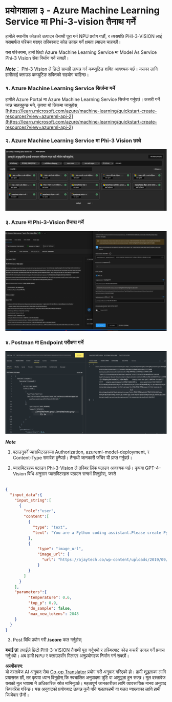 <!--
CO_OP_TRANSLATOR_METADATA:
{
  "original_hash": "20cb4e6ac1686248e8be913ccf6c2bc2",
  "translation_date": "2025-07-17T04:05:35+00:00",
  "source_file": "md/02.Application/02.Code/Phi3/VSCodeExt/HOL/AIPC/03.DeployPhi3VisionOnAzure.md",
  "language_code": "ne"
}
-->
# **प्रयोगशाला ३ - Azure Machine Learning Service मा Phi-3-vision तैनाथ गर्ने**

हामीले स्थानीय कोडको उत्पादन तैनाथी पूरा गर्न NPU प्रयोग गर्छौं, र त्यसपछि PHI-3-VISION लाई यसमार्फत परिचय गराएर तस्बिरबाट कोड उत्पन्न गर्ने क्षमता ल्याउन चाहन्छौं।

यस परिचयमा, हामी छिटो Azure Machine Learning Service मा Model As Service Phi-3 Vision सेवा निर्माण गर्न सक्छौं।

***Note***： Phi-3 Vision ले छिटो सामग्री उत्पन्न गर्न कम्प्युटिङ शक्ति आवश्यक पर्छ। यसका लागि हामीलाई क्लाउड कम्प्युटिङ शक्तिको सहयोग चाहिन्छ।


### **१. Azure Machine Learning Service सिर्जना गर्ने**

हामीले Azure Portal मा Azure Machine Learning Service सिर्जना गर्नुपर्छ। कसरी गर्ने जान्न चाहनुहुन्छ भने, कृपया यो लिंकमा जानुहोस् [https://learn.microsoft.com/azure/machine-learning/quickstart-create-resources?view=azureml-api-2](https://learn.microsoft.com/azure/machine-learning/quickstart-create-resources?view=azureml-api-2)


### **२. Azure Machine Learning Service मा Phi-3 Vision छान्ने**

![Catalog](../../../../../../../../../translated_images/vison_catalog.f979823d5bde8aef2c37a3a9686f6c5d0c521f93730447798ea6fb580091443f.ne.png)


### **३. Azure मा Phi-3-Vision तैनाथ गर्ने**


![Deploy](../../../../../../../../../translated_images/vision_deploy.a8114ccd849a957272bf30959bdef166b21a0fac4c4f0129dab0106b97104772.ne.png)


### **४. Postman मा Endpoint परीक्षण गर्ने**


![Test](../../../../../../../../../translated_images/vision_test.0b9c1b1d414131d03398c88fc1b79d839e7946c2ae5c9fd170a2894c271e2993.ne.png)


***Note***

1. पठाउनुपर्ने प्यारामिटरहरूमा Authorization, azureml-model-deployment, र Content-Type समावेश हुनैपर्छ। तैनाथी जानकारी जाँचेर यी प्राप्त गर्नुपर्छ।

2. प्यारामिटरहरू पठाउन Phi-3-Vision ले तस्बिर लिंक पठाउन आवश्यक पर्छ। कृपया GPT-4-Vision विधि अनुसार प्यारामिटरहरू पठाउन सन्दर्भ लिनुहोस्, जस्तै

```json

{
  "input_data":{
    "input_string":[
      {
        "role":"user",
        "content":[ 
          {
            "type": "text",
            "text": "You are a Python coding assistant.Please create Python code for image "
          },
          {
              "type": "image_url",
              "image_url": {
                "url": "https://ajaytech.co/wp-content/uploads/2019/09/index.png"
              }
          }
        ]
      }
    ],
    "parameters":{
          "temperature": 0.6,
          "top_p": 0.9,
          "do_sample": false,
          "max_new_tokens": 2048
    }
  }
}

```

3. Post विधि प्रयोग गरी **/score** कल गर्नुहोस्

**बधाई छ**! तपाईंले छिटो PHI-3-VISION तैनाथी पूरा गर्नुभयो र तस्बिरबाट कोड कसरी उत्पन्न गर्ने प्रयास गर्नुभयो। अब हामी NPU र क्लाउडसँग मिलाएर अनुप्रयोगहरू निर्माण गर्न सक्छौं।

**अस्वीकरण**:  
यो दस्तावेज AI अनुवाद सेवा [Co-op Translator](https://github.com/Azure/co-op-translator) प्रयोग गरी अनुवाद गरिएको हो। हामी शुद्धताका लागि प्रयासरत छौं, तर कृपया ध्यान दिनुहोस् कि स्वचालित अनुवादमा त्रुटि वा अशुद्धता हुन सक्छ। मूल दस्तावेज यसको मूल भाषामा नै अधिकारिक स्रोत मानिनुपर्छ। महत्वपूर्ण जानकारीका लागि व्यावसायिक मानव अनुवाद सिफारिस गरिन्छ। यस अनुवादको प्रयोगबाट उत्पन्न कुनै पनि गलतफहमी वा गलत व्याख्याका लागि हामी जिम्मेवार छैनौं।